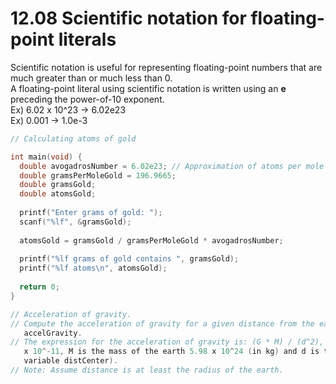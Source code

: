 # 12.08 Scientific notation for floating-point literals

Scientific notation is useful for representing floating-point numbers that are much greater than or much less than 0.   
A floating-point literal using scientific notation is written using an **e** preceding the power-of-10 exponent.   
Ex) 6.02 x 10^23 -> 6.02e23   
Ex) 0.001 -> 1.0e-3   
```c
// Calculating atoms of gold

int main(void) {
  double avogadrosNumber = 6.02e23; // Approximation of atoms per mole  
  double gramsPerMoleGold = 196.9665;
  double gramsGold;
  double atomsGold;
   
  printf("Enter grams of gold: ");
  scanf("%lf", &gramsGold);
   
  atomsGold = gramsGold / gramsPerMoleGold * avogadrosNumber;
   
  printf("%lf grams of gold contains ", gramsGold);
  printf("%lf atoms\n", atomsGold);
   
  return 0;
}
```
```c
// Acceleration of gravity.
// Compute the acceleration of gravity for a given distance from the earth's center, distCenter, assigning the result to
   accelGravity.
// The expression for the acceleration of gravity is: (G * M) / (d^2), where G is the gravitational constant 6.673
   x 10^-11, M is the mass of the earth 5.98 x 10^24 (in kg) and d is the distance in meters from the earth's center (stored in
   variable distCenter).
// Note: Assume distance is at least the radius of the earth.

```
